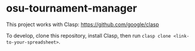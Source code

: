 # osu-tournament-manager

This project works with Clasp: https://github.com/google/clasp

To develop, clone this repository, install Clasp, then run `clasp clone <link-to-your-spreadsheet>`.
